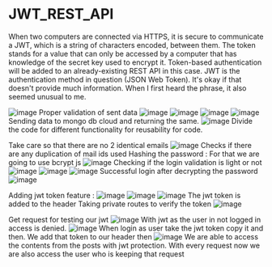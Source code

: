 # JWT_REST_API

When two computers are connected via HTTPS, it is secure to communicate a JWT, which is a string of characters encoded, between them. The token stands for a value that can only be accessed by a computer that has knowledge of the secret key used to encrypt it.
Token-based authentication will be added to an already-existing REST API in this case. JWT is the authentication method in question (JSON Web Token). It's okay if that doesn't provide much information. When I first heard the phrase, it also seemed unusual to me.

![image](https://user-images.githubusercontent.com/46970931/202866763-83e5b36c-ca37-4010-a47c-2c1eb553504f.png)
Proper validation of sent data 
![image](https://user-images.githubusercontent.com/46970931/202866771-e9b53c24-c62d-4cce-90a1-7fae675a9abc.png)
![image](https://user-images.githubusercontent.com/46970931/202866772-84d65752-2bd6-4255-bb61-2c5489737c47.png)
![image](https://user-images.githubusercontent.com/46970931/202866774-f0561be3-e674-4a82-90c2-df464281f475.png)
![image](https://user-images.githubusercontent.com/46970931/202866777-86aa11bc-0a17-4a3c-ac9a-6a3ad780727e.png)
Sending data to mongo db cloud and returning the same.
![image](https://user-images.githubusercontent.com/46970931/202866788-6b8440bf-b889-45ee-8d08-6369d4f55ca9.png)
Divide the code for different functionality for reusability for code.

Take care so that there are no 2 identical emails
![image](https://user-images.githubusercontent.com/46970931/202866810-ae24c8c7-d83b-48de-82a1-f1870abe1ad4.png)
Checks if there are any duplication of mail ids used 
Hashing the password :
For that we are going to use bcrypt js 
![image](https://user-images.githubusercontent.com/46970931/202866823-54804132-1eeb-4dd5-a048-9af5b678602e.png)
Checking if the login validation is light or not
![image](https://user-images.githubusercontent.com/46970931/202866831-387c7f91-21d2-41dc-837f-a2d086487ba3.png)
![image](https://user-images.githubusercontent.com/46970931/202866841-5f8eba33-07c9-4852-b762-623309ed3264.png)
![image](https://user-images.githubusercontent.com/46970931/202866851-3c56c897-36c1-4c4b-ab72-22c5642d4e75.png)
Successful login after decrypting the password 
![image](https://user-images.githubusercontent.com/46970931/202866870-95566f87-daf2-4963-a330-90e61c9c7a6f.png)

Adding jwt  token feature : 
![image](https://user-images.githubusercontent.com/46970931/202866883-d1d6ed5d-57cc-44bf-a721-035870a2fb8f.png)
![image](https://user-images.githubusercontent.com/46970931/202866886-e002ca8e-b9e7-42a6-adcb-a0efaed2d3b5.png)
![image](https://user-images.githubusercontent.com/46970931/202866890-8aedfa1f-10e0-41a2-9ba2-ba95092c2f6c.png)
The jwt token is added to the header 
Taking private routes to verify the token 
![image](https://user-images.githubusercontent.com/46970931/202866904-b66fe7ec-55d5-427b-9315-b9131bdd1b74.png)

Get request for testing our jwt 
![image](https://user-images.githubusercontent.com/46970931/202866916-1ccbf665-f7ec-4b2f-8627-fef9f52318bf.png)
With jwt as the user in not logged in access is denied.
![image](https://user-images.githubusercontent.com/46970931/202866926-7283938f-1a3e-44bc-848f-47f0028c9742.png)
When login as user take the jwt token copy it and then.
We add that token to our header then 
![image](https://user-images.githubusercontent.com/46970931/202866943-3c77eda0-4908-45d0-812b-25aead4aed30.png)
We are able to access the contents from the posts with jwt protection.
With every request now we are also access the user who is keeping that request 




